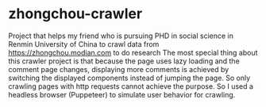 # zhongchou-crawler
Project that helps my friend who is pursuing PHD in social science in Renmin University of China to crawl data from https://zhongchou.modian.com to do research
The most special thing about this crawler project is that because the page uses lazy loading and the comment page changes, displaying more comments is achieved by switching the displayed components instead of jumping the page. So only crawling pages with http requests cannot achieve the purpose. So I used a headless browser (Puppeteer) to simulate user behavior for crawling.
